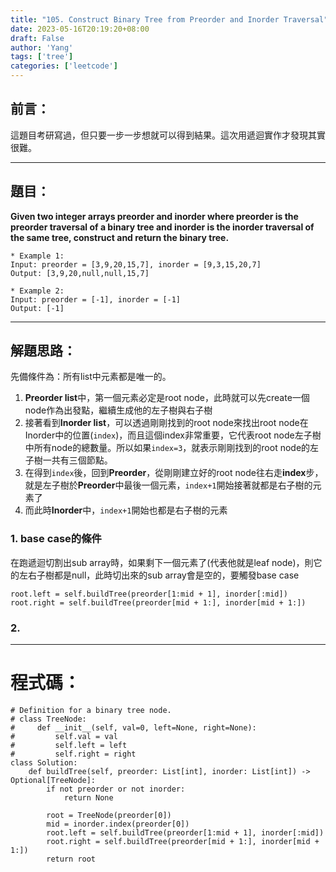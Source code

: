 ```yaml
---
title: "105. Construct Binary Tree from Preorder and Inorder Traversal"
date: 2023-05-16T20:19:20+08:00
draft: False
author: 'Yang'
tags: ['tree']
categories: ['leetcode']
---
```

## 前言：
這題目考研寫過，但只要一步一步想就可以得到結果。這次用遞迴實作才發現其實很難。

---

## 題目：

**Given two integer arrays preorder and inorder where preorder is the preorder traversal of a binary tree and inorder is the inorder traversal of the same tree, construct and return the binary tree.**

```
* Example 1:
Input: preorder = [3,9,20,15,7], inorder = [9,3,15,20,7]
Output: [3,9,20,null,null,15,7]

* Example 2:
Input: preorder = [-1], inorder = [-1]
Output: [-1]

```

---

## 解題思路：
先備條件為：所有list中元素都是唯一的。

1. **Preorder list**中，第一個元素必定是root node，此時就可以先create一個node作為出發點，繼續生成他的左子樹與右子樹
2. 接著看到**Inorder list**，可以透過剛剛找到的root node來找出root node在Inorder中的位置(`index`)，而且這個index非常重要，它代表root node左子樹中所有node的總數量。所以如果`index=3`，就表示剛剛找到的root node的左子樹一共有三個節點。
3. 在得到`index`後，回到**Preorder**，從剛剛建立好的root node往右走**index**步，就是左子樹於**Preorder**中最後一個元素，`index+1`開始接著就都是右子樹的元素了
4. 而此時**Inorder**中，`index+1`開始也都是右子樹的元素

### 1. base case的條件
在跑遞迴切割出sub array時，如果剩下一個元素了(代表他就是leaf node)，則它的左右子樹都是null，此時切出來的sub array會是空的，要觸發base case

```
root.left = self.buildTree(preorder[1:mid + 1], inorder[:mid])
root.right = self.buildTree(preorder[mid + 1:], inorder[mid + 1:])
```


### 2. 



---

# 程式碼：

```
# Definition for a binary tree node.
# class TreeNode:
#     def __init__(self, val=0, left=None, right=None):
#         self.val = val
#         self.left = left
#         self.right = right
class Solution:
    def buildTree(self, preorder: List[int], inorder: List[int]) -> Optional[TreeNode]:
        if not preorder or not inorder:
            return None
        
        root = TreeNode(preorder[0])
        mid = inorder.index(preorder[0])
        root.left = self.buildTree(preorder[1:mid + 1], inorder[:mid])
        root.right = self.buildTree(preorder[mid + 1:], inorder[mid + 1:])
        return root
```

